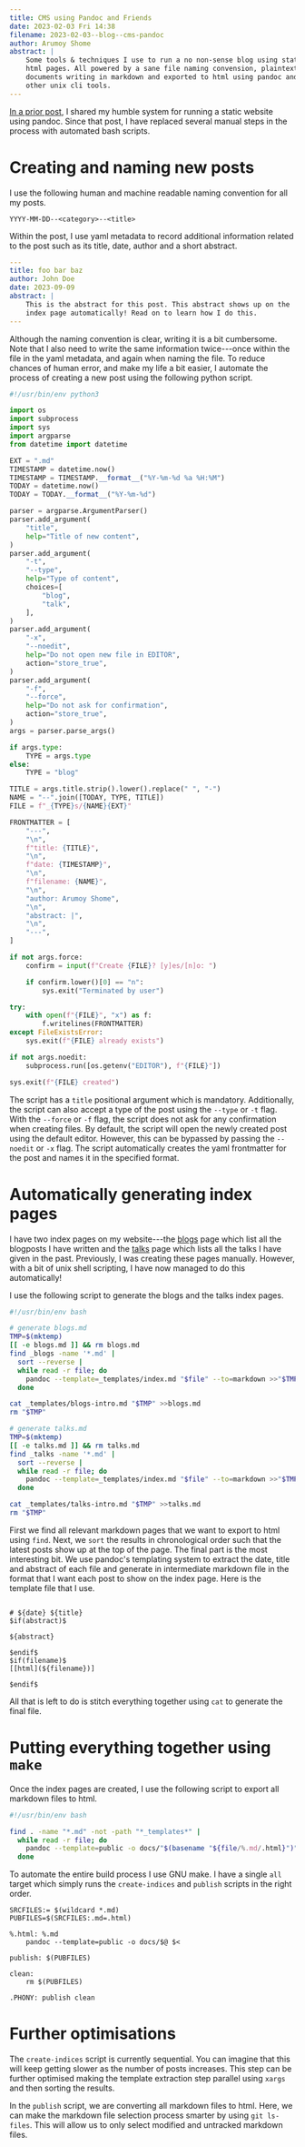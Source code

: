 ```yaml
---
title: CMS using Pandoc and Friends
date: 2023-02-03 Fri 14:38
filename: 2023-02-03--blog--cms-pandoc
author: Arumoy Shome
abstract: |
    Some tools & techniques I use to run a no non-sense blog using static
    html pages. All powered by a sane file naming convension, plaintext
    documents writing in markdown and exported to html using pandoc and
    other unix cli tools.
---
```


[In a prior post](2022-03-04--blog--website-management-pandoc), I
shared my humble system for running a static website using pandoc.
Since that post, I have replaced several manual steps in the process
with automated bash scripts.

# Creating and naming new posts

I use the following human and machine readable naming convention for
all my posts.

```
YYYY-MM-DD--<category>--<title>
```

Within the post, I use yaml metadata to record additional information
related to the post such as its title, date, author and a short
abstract.

```yaml
---
title: foo bar baz
author: John Doe
date: 2023-09-09
abstract: |
    This is the abstract for this post. This abstract shows up on the
    index page automatically! Read on to learn how I do this.
---
```

Although the naming convention is clear, writing it is a bit
cumbersome. Note that I also need to write the same information
twice---once within the file in the yaml metadata, and again when
naming the file. To reduce chances of human error, and make my life a
bit easier, I automate the process of creating a new post using the
following python script.

```python
#!/usr/bin/env python3

import os
import subprocess
import sys
import argparse
from datetime import datetime

EXT = ".md"
TIMESTAMP = datetime.now()
TIMESTAMP = TIMESTAMP.__format__("%Y-%m-%d %a %H:%M")
TODAY = datetime.now()
TODAY = TODAY.__format__("%Y-%m-%d")

parser = argparse.ArgumentParser()
parser.add_argument(
    "title",
    help="Title of new content",
)
parser.add_argument(
    "-t",
    "--type",
    help="Type of content",
    choices=[
        "blog",
        "talk",
    ],
)
parser.add_argument(
    "-x",
    "--noedit",
    help="Do not open new file in EDITOR",
    action="store_true",
)
parser.add_argument(
    "-f",
    "--force",
    help="Do not ask for confirmation",
    action="store_true",
)
args = parser.parse_args()

if args.type:
    TYPE = args.type
else:
    TYPE = "blog"

TITLE = args.title.strip().lower().replace(" ", "-")
NAME = "--".join([TODAY, TYPE, TITLE])
FILE = f"_{TYPE}s/{NAME}{EXT}"

FRONTMATTER = [
    "---",
    "\n",
    f"title: {TITLE}",
    "\n",
    f"date: {TIMESTAMP}",
    "\n",
    f"filename: {NAME}",
    "\n",
    "author: Arumoy Shome",
    "\n",
    "abstract: |",
    "\n",
    "---",
]

if not args.force:
    confirm = input(f"Create {FILE}? [y]es/[n]o: ")

    if confirm.lower()[0] == "n":
        sys.exit("Terminated by user")

try:
    with open(f"{FILE}", "x") as f:
        f.writelines(FRONTMATTER)
except FileExistsError:
    sys.exit(f"{FILE} already exists")

if not args.noedit:
    subprocess.run([os.getenv("EDITOR"), f"{FILE}"])

sys.exit(f"{FILE} created")
```

The script has a `title` positional argument which is
mandatory. Additionally, the script can also accept a type of the post
using the `--type` or `-t` flag. With the `--force` or `-f` flag, the
script does not ask for any confirmation when creating files. By
default, the script will open the newly created post using the default
editor. However, this can be bypassed by passing the `--noedit` or
`-x` flag. The script automatically creates the yaml frontmatter for
the post and names it in the specified format.

# Automatically generating index pages

I have two index pages on my website---the [blogs](blogs) page which
list all the blogposts I have written and the [talks](talks) page
which lists all the talks I have given in the past. Previously, I was
creating these pages manually. However, with a bit of unix
shell scripting, I have now managed to do this automatically!

I use the following script to generate the blogs and the talks index
pages.

```bash
#!/usr/bin/env bash

# generate blogs.md
TMP=$(mktemp)
[[ -e blogs.md ]] && rm blogs.md
find _blogs -name '*.md' |
  sort --reverse |
  while read -r file; do
    pandoc --template=_templates/index.md "$file" --to=markdown >>"$TMP"
  done

cat _templates/blogs-intro.md "$TMP" >>blogs.md
rm "$TMP"

# generate talks.md
TMP=$(mktemp)
[[ -e talks.md ]] && rm talks.md
find _talks -name '*.md' |
  sort --reverse |
  while read -r file; do
    pandoc --template=_templates/index.md "$file" --to=markdown >>"$TMP"
  done

cat _templates/talks-intro.md "$TMP" >>talks.md
rm "$TMP"
```

First we find all relevant markdown pages that we want to export to
html using `find`. Next, we `sort` the results in chronological order
such that the latest posts show up at the top of the page. The final
part is the most interesting bit. We use pandoc's templating system to
extract the date, title and abstract of each file and generate in
intermediate markdown file in the format that I want each post to show
on the index page. Here is the template file that I use.

```

# ${date} ${title}
$if(abstract)$

${abstract}

$endif$
$if(filename)$
[[html](${filename})]

$endif$
```

All that is left to do is stitch everything together using `cat` to
generate the final file.

# Putting everything together using `make`

Once the index pages are created, I use the following script to export
all markdown files to html.

```bash
#!/usr/bin/env bash

find . -name "*.md" -not -path "*_templates*" |
  while read -r file; do
    pandoc --template=public -o docs/"$(basename "${file/%.md/.html}")" "$file"
  done
```

To automate the entire build process I use GNU make. I have a single
`all` target which simply runs the `create-indices` and `publish`
scripts in the right order.

```make
SRCFILES:= $(wildcard *.md)
PUBFILES=$(SRCFILES:.md=.html)

%.html: %.md
	pandoc --template=public -o docs/$@ $<

publish: $(PUBFILES)

clean:
	rm $(PUBFILES)

.PHONY: publish clean
```

# Further optimisations

The `create-indices` script is currently sequential. You can imagine
that this will keep getting slower as the number of posts
increases. This step can be further optimised making the template
extraction step parallel using `xargs` and then sorting the results.

In the `publish` script, we are converting all markdown files to
html. Here, we can make the markdown file selection process smarter by
using `git ls-files`. This will allow us to only select modified and
untracked markdown files.
